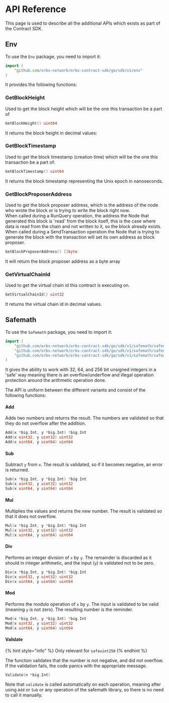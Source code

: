 # API Reference

This page is used to describe all the additional APIs which exists as part of the Contract SDK.

## Env

To use the `Env` package, you need to import it:

```go
import (
    "github.com/orbs-network/orbs-contract-sdk/go/sdk/v1/env"
)
```

It provides the following functions:

### GetBlockHeight

Used to get the block height which will be the one this transaction be a part of

```go
GetBlockHeight() uint64
```

It returns the block height in decimal values:

### GetBlockTimestamp

Used to get the block timestamp \(creation time\) which will be the one this transaction be a part of:

```go
GetBlockTimestamp() uint64
```

It returns the block timestamp representing the Unix epoch in nanoseconds.

### GetBlockProposerAddress

Used to get the block proposer address, which is the address of the node who wrote the block or is trying to write the block right now.   
When called during a RunQuery operation, the address the Node that generated this block is 'read' from the block itself, this is the case where data is read from the chain and not written to it, so the block already exists.   
When called during a SendTransaction operation the Node that is trying to generate the block with the transaction will set its own address as block proposer. 

```go
GetBlockProposerAddress() []byte
```

It will return the block proposer address as a byte array

### GetVirtualChainId

Used to get the virtual chain id this contract is executing on.

```go
GetVirtualChainId() uint32
```

It returns the virtual chain id in decimal values.

## Safemath

To use the `Safemath` package, you need to import it:

```go
import (
    "github.com/orbs-network/orbs-contract-sdk/go/sdk/v1/safemath/safeuint256"
    "github.com/orbs-network/orbs-contract-sdk/go/sdk/v1/safemath/safeuint64"
    "github.com/orbs-network/orbs-contract-sdk/go/sdk/v1/safemath/safeuint32"
)
```

It gives the ability to work with 32, 64, and 256 bit unsigned integers in a 'safe' way meaning there is an overflow/underflow and illegal operation protection around the arithmetic operation done.

The API is uniform between the different variants and consist of the following functions:

#### Add

Adds two numbers and returns the result. The numbers are validated so that they do not overflow after the addition.

```go
Add(x *big.Int, y *big.Int) *big.Int
Add(x uint32, y uint32) uint32
Add(x uint64, y uint64) uint64
```

#### Sub

Subtract `y` from `x`. The result is validated, so if it becomes negative, an error is returned.

```go
Sub(x *big.Int, y *big.Int) *big.Int
Sub(x uint32, y uint32) uint32
Sub(x uint64, y uint64) uint64
```

#### Mul

Multiplies the values and returns the new number. The result is validated so that it does not overflow.

```go
Mul(x *big.Int, y *big.Int) *big.Int
Mul(x uint32, y uint32) uint32
Mul(x uint64, y uint64) uint64
```

#### Div

Performs an integer division of `x` by `y`. The remainder is discarded as it should in integer arithmetic, and the input \(`y`\) is validated not to be zero.

```go
Div(x *big.Int, y *big.Int) *big.Int
Div(x uint32, y uint32) uint32
Div(x uint64, y uint64) uint64
```

#### Mod

Performs the modulo operation of `x` by `y`. The input is validated to be valid (meaning `y` is not zero). The resulting number is the reminder.

```go
Mod(x *big.Int, y *big.Int) *big.Int
Mod(x uint32, y uint32) uint32
Mod(x uint64, y uint64) uint64
```

#### Validate

{% hint style="info" %}
Only relevant for `safeuint256`
{% endhint %}

The function validates that the number is not negative, and did not overflow. If the validation fails, the code panics with the appropriate message.

```go
Validate(n *big.Int)
```

Note that `validate` is called automatically on each operation, meaning after using `Add` or `Sub` or any operation of the safemath library, so there is no need to call it manually.

